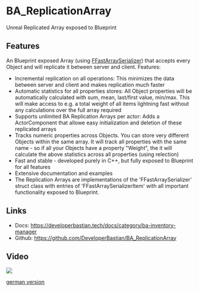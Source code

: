 # BA_ReplicationArray
Unreal Replicated Array exposed to Blueprint


## Features
An Blueprint exposed Array (using [FFastArraySerializer](https://docs.unrealengine.com/4.27/en-US/API/Runtime/Engine/Engine/FFastArraySerializer/)) that accepts every Object and will replicate it between server and client.
Features:
-	Incremental replication on all operations: This minimizes the data between server and client and makes replication much faster
-	Automatic statistics for all properties stores: All Object properties will be automatically calculated with sum, mean, last/first value, min/max. This will make access to e.g. a total weight of all items lightning fast without any calculations over the full array required
-	Supports unlimited BA Replication Arrays per actor: Adds a ActorComponent that allowe easy initialization and deletion of these replicated arrays
-	Tracks numeric properties across Objects. You can store very different Objects within the same array. It will track all properties with the same name - so if all your Objects have a property "Weight", the it will calculate the above statistics across all properties (using relection)
-	Fast and stable - developed purely in C++, but fully exposed to Blueprint for all features
-	Extensive documentation and examples
-	The Replication Arrays are implementations of the 'FFastArraySerializer' struct class with entries of 'FFastArraySerializerItem' with all important functionality exposed to Blueprint.

## Links
-	Docs: https://developerbastian.tech/docs/category/ba-inventory-manager
-	Github: https://github.com/DeveloperBastian/BA_ReplicationArray

## Video ##

![](https://youtu.be/rrGx6bwwM6U")

[german version](https://youtu.be/pqe5AiD4tO8)
